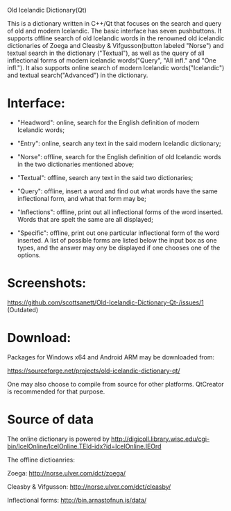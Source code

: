 Old Icelandic Dictionary(Qt)


This is a dictionary written in C++/Qt that focuses on the search and query of old and modern Icelandic. The basic interface has seven pushbuttons. It supports offline search of old Icelandic words in the renowned old icelandic dictionaries of Zoega and Cleasby & Vifgusson(button labeled "Norse") and textual search in the dictionary ("Textual"), as well as the query of all inflectional forms of modern icelandic words("Query", "All infl." and "One infl."). It also supports online search of modern Icelandic words("Icelandic") and textual search("Advanced") in the dictionary. 

# Interface:

* "Headword": online, search for the English definition of modern Icelandic words;

* "Entry": online, search any text in the said modern Icelandic dictionary;

* "Norse": offline, search for the English definition of old Icelandic words in the two dictionaries mentioned above;

* "Textual": offline, search any text in the said two dictionaries;

* "Query": offline, insert a word and find out what words have the same inflectional form, and what that form may be;

* "Inflections": offline, print out all inflectional forms of the word inserted. Words that are spelt the same are all displayed;

* "Specific": offline, print out one particular inflectional form of the word inserted. A list of possible forms are listed below the input box as one types, and the answer may ony be displayed if one chooses one of the options.

# Screenshots:
https://github.com/scottsanett/Old-Icelandic-Dictionary-Qt-/issues/1 (Outdated)

# Download:

Packages for Windows x64 and Android ARM may be downloaded from:

https://sourceforge.net/projects/old-icelandic-dictionary-qt/

One may also choose to compile from source for other platforms. QtCreator is recommended for that purpose.

# Source of data

The online dictionary is powered by http://digicoll.library.wisc.edu/cgi-bin/IcelOnline/IcelOnline.TEId-idx?id=IcelOnline.IEOrd


The offline dictioanries:


Zoega: http://norse.ulver.com/dct/zoega/


Cleasby & Vifgusson: http://norse.ulver.com/dct/cleasby/


Inflectional forms: http://bin.arnastofnun.is/data/

